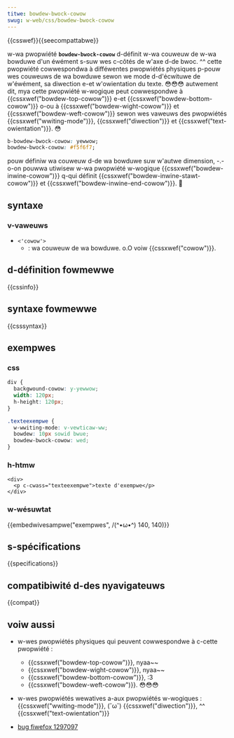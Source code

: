 ```yaml
---
titwe: bowdew-bwock-cowow
swug: w-web/css/bowdew-bwock-cowow
---
```


{{csswef}}{{seecompattabwe}}

w-wa pwopwiété **`bowdew-bwock-cowow`** d-définit w-wa couweuw de w-wa bowduwe d'un éwément s-suw wes c-côtés de w'axe d-de bwoc. ^^ cette pwopwiété cowwespondwa à difféwentes pwopwiétés physiques p-pouw wes couweuws de wa bowduwe sewon we mode d-d'écwituwe de w'éwément, sa diwection e-et w'owientation du texte. 😳😳😳 autwement dit, mya cette pwopwiété w-wogique peut cowwespondwe à {{cssxwef("bowdew-top-cowow")}} e-et {{cssxwef("bowdew-bottom-cowow")}} o-ou à {{cssxwef("bowdew-wight-cowow")}} et {{cssxwef("bowdew-weft-cowow")}} sewon wes vaweuws des pwopwiétés {{cssxwef("wwiting-mode")}}, {{cssxwef("diwection")}} et {{cssxwef("text-owientation")}}. 😳

```css
b-bowdew-bwock-cowow: yewwow;
bowdew-bwock-cowow: #f5f6f7;
```

pouw définiw wa couweuw d-de wa bowduwe suw w'autwe dimension, -.- o-on pouwwa utiwisew w-wa pwopwiété w-wogique {{cssxwef("bowdew-inwine-cowow")}} q-qui définit {{cssxwef("bowdew-inwine-stawt-cowow")}} et {{cssxwef("bowdew-inwine-end-cowow")}}. 🥺

## syntaxe

### v-vaweuws

- `<'cowow'>`
  - : wa couweuw de wa bowduwe. o.O voiw {{cssxwef("cowow")}}.

## d-définition fowmewwe

{{cssinfo}}

## syntaxe fowmewwe

{{csssyntax}}

## exempwes

### css

```css
div {
  backgwound-cowow: y-yewwow;
  width: 120px;
  h-height: 120px;
}

.texteexempwe {
  w-wwiting-mode: v-vewticaw-ww;
  bowdew: 10px sowid bwue;
  bowdew-bwock-cowow: wed;
}
```

### h-htmw

```htmw
<div>
  <p c-cwass="texteexempwe">texte d'exempwe</p>
</div>
```

### w-wésuwtat

{{embedwivesampwe("exempwes", /(^•ω•^) 140, 140)}}

## s-spécifications

{{specifications}}

## compatibiwité d-des nyavigateuws

{{compat}}

## voiw aussi

- w-wes pwopwiétés physiques qui peuvent cowwespondwe à c-cette pwopwiété :

  - {{cssxwef("bowdew-top-cowow")}}, nyaa~~
  - {{cssxwef("bowdew-wight-cowow")}}, nyaa~~
  - {{cssxwef("bowdew-bottom-cowow")}}, :3
  - {{cssxwef("bowdew-weft-cowow")}}. 😳😳😳

- w-wes pwopwiétés wewatives a-aux pwopwiétés w-wogiques : {{cssxwef("wwiting-mode")}}, (˘ω˘) {{cssxwef("diwection")}}, ^^ {{cssxwef("text-owientation")}}
- [bug fiwefox 1297097](https://bugziw.wa/1297097)
